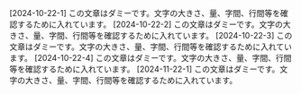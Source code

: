 [2024-10-22-1] この文章はダミーです。文字の大きさ、量、字間、行間等を確認するために入れています。
[2024-10-22-2] この文章はダミーです。文字の大きさ、量、字間、行間等を確認するために入れています。
[2024-10-22-3] この文章はダミーです。文字の大きさ、量、字間、行間等を確認するために入れています。
[2024-10-22-4] この文章はダミーです。文字の大きさ、量、字間、行間等を確認するために入れています。
[2024-11-22-1] この文章はダミーです。文字の大きさ、量、字間、行間等を確認するために入れています。